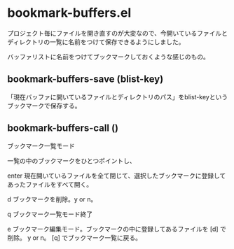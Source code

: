 # bookmark-buffers.el

プロジェクト毎にファイルを開き直すのが大変なので、今開いているファイルとディレクトリの一覧に名前をつけて保存できるようにしました。

バッファリストに名前をつけてブックマークしておくような感じのもの。


## bookmark-buffers-save (blist-key)
「現在バッファに開いているファイルとディレクトリのパス」をblist-keyというブックマークで保存する。


## bookmark-buffers-call ()
ブックマーク一覧モード

一覧の中のブックマークをひとつポイントし、

enter 現在開いているファイルを全て閉じて、選択したブックマークに登録してあったファイルをすべて開く。

d ブックマークを削除。y or n。

q ブックマーク一覧モード終了

e ブックマーク編集モード。ブックマークの中に登録してあるファイルを [d] で削除。 y or n。 [q] でブックマーク一覧に戻る。


